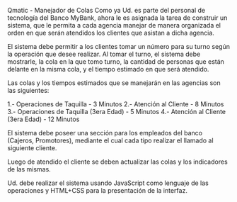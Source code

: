 Qmatic - Manejador de Colas
Como ya Ud. es parte del personal de tecnología del Banco MyBank, ahora le es asignada la tarea de construir un sistema, que le permita a cada agencia manejar de manera organizada el orden en que serán atendidos los clientes que asistan a dicha agencia.

El sistema debe permitir a los clientes tomar un número para su turno según la operación que desee realizar. Al tomar el turno, el sistema debe mostrarle, la cola en la que tomo turno, la cantidad de personas que están delante en la misma cola, y el tiempo estimado en que será atendido.

Las colas y los tiempos estimados que se manejarán en las agencias son las siguientes:

1.- Operaciones de Taquilla - 3 Minutos 
2.- Atención al Cliente - 8 Minutos 
3.- Operaciones de Taquilla (3era Edad) - 5 Minutos 
4.- Atención al Cliente (3era Edad) - 12 Minutos

El sistema debe poseer una sección para los empleados del banco (Cajeros, Promotores), mediante el cual cada tipo realizar el llamado al siguiente cliente.

Luego de atendido el cliente se deben actualizar las colas y los indicadores de las mismas.

Ud. debe realizar el sistema usando JavaScript como lenguaje de las operaciones y HTML+CSS para la presentación de la interfaz. 